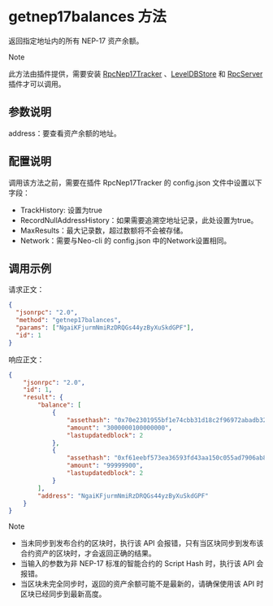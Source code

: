 # getnep17balances 方法

返回指定地址内的所有 NEP-17 资产余额。

> [!Note]
>
此方法由插件提供，需要安装 [RpcNep17Tracker](https://github.com/neo-project/neo-modules/releases) 、[LevelDBStore](https://github.com/neo-project/neo-modules/releases) 和 [RpcServer](https://github.com/neo-project/neo-modules/releases) 插件才可以调用。

## 参数说明

address：要查看资产余额的地址。

## 配置说明
调用该方法之前，需要在插件 RpcNep17Tracker 的 config.json 文件中设置以下字段：

- TrackHistory: 设置为true
- RecordNullAddressHistory：如果需要追溯空地址记录，此处设置为true。
- MaxResults：最大记录数，超过数额将不会被存储。
- Network：需要与Neo-cli 的 config.json 中的Network设置相同。

## 调用示例

请求正文：

```json
{
  "jsonrpc": "2.0",
  "method": "getnep17balances",
  "params": ["NgaiKFjurmNmiRzDRQGs44yzByXuSkdGPF"],
  "id": 1
}
```

响应正文：

```json
{
    "jsonrpc": "2.0",
    "id": 1,
    "result": {
        "balance": [
            {
                "assethash": "0x70e2301955bf1e74cbb31d18c2f96972abadb328",
                "amount": "3000000100000000",
                "lastupdatedblock": 2
            },
            {
                "assethash": "0xf61eebf573ea36593fd43aa150c055ad7906ab83",
                "amount": "99999900",
                "lastupdatedblock": 2
            }
        ],
        "address": "NgaiKFjurmNmiRzDRQGs44yzByXuSkdGPF"
    }
}
```

> [!Note]
> 
>- 当未同步到发布合约的区块时，执行该 API 会报错，只有当区块同步到发布该合约资产的区块时，才会返回正确的结果。
> - 当输入的参数为非 NEP-17 标准的智能合约的 Script Hash 时，执行该 API 会报错。
>- 当区块未完全同步时，返回的资产余额可能不是最新的，请确保使用该 API 时区块已经同步到最新高度。


